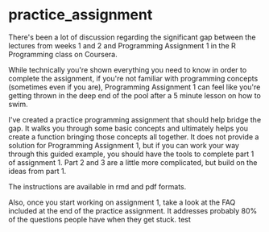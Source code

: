 practice_assignment
===================

There's been a lot of discussion regarding the significant gap between the lectures from weeks 1 and 2 and Programming Assignment 1 in the R Programming class on Coursera.  

While technically you're shown everything you need to know in order to complete the assignment, if you're not familiar with programming concepts (sometimes even if you are), Programming Assignment 1 can feel like you're getting thrown in the deep end of the pool after a 5 minute lesson on how to swim.

I've created a practice programming assignment that should help bridge the gap.  It walks you through some basic concepts and ultimately helps you create a function bringing those concepts all together.  It does not provide a solution for Programming Assignment 1, but if you can work your way through this guided example, you should have the tools to complete part 1 of assignment 1.  Part 2 and 3 are a little more complicated, but build on the ideas from part 1.

The instructions are available in rmd and pdf formats.

Also, once you start working on assignment 1, take a look at the FAQ included at the end of the practice assignment.  It addresses probably 80% of the questions people have when they get stuck.
test
